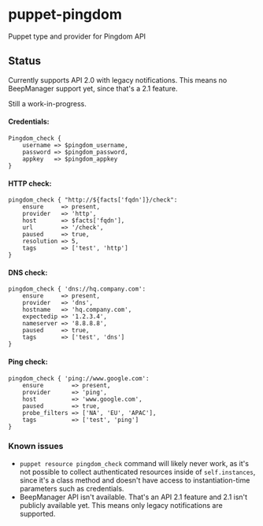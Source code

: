 # puppet-pingdom
Puppet type and provider for Pingdom API 

## Status
Currently supports API 2.0 with legacy notifications. This means no BeepManager support yet, since that's a 2.1 feature. 

Still a work-in-progress.

#### Credentials:
```puppet
Pingdom_check {
    username => $pingdom_username,
    password => $pingdom_password,
    appkey   => $pingdom_appkey
}
```
#### HTTP check:
```puppet
pingdom_check { "http://${facts['fqdn']}/check":
    ensure     => present,
    provider   => 'http',
    host       => $facts['fqdn'],
    url        => '/check',
    paused     => true,
    resolution => 5,
    tags       => ['test', 'http']
}
```
#### DNS check:
```puppet
pingdom_check { 'dns://hq.company.com':
    ensure     => present,
    provider   => 'dns',
    hostname   => 'hq.company.com',
    expectedip => '1.2.3.4',
    nameserver => '8.8.8.8',
    paused     => true,
    tags       => ['test', 'dns']
}
```
#### Ping check:
```puppet
pingdom_check { 'ping://www.google.com':
    ensure        => present,
    provider      => 'ping',
    host          => 'www.google.com',
    paused        => true,
    probe_filters => ['NA', 'EU', 'APAC'],
    tags          => ['test', 'ping']
}
```

### Known issues
- `puppet resource pingdom_check` command will likely never work, as it's not possible to collect authenticated resources inside of `self.instances`, since it's a class method and doesn't have access to instantiation-time parameters such as credentials.
- BeepManager API isn't available. That's an API 2.1 feature and 2.1 isn't publicly available yet. This means only legacy notifications are supported.
  
